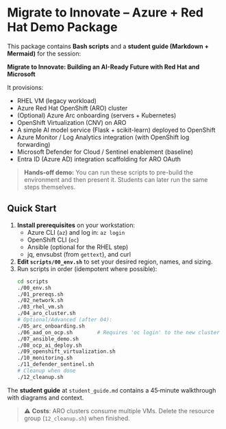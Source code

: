 # Migrate to Innovate – Azure + Red Hat Demo Package

This package contains **Bash scripts** and a **student guide (Markdown + Mermaid)** for the session:

**Migrate to Innovate: Building an AI-Ready Future with Red Hat and Microsoft**

It provisions:
- RHEL VM (legacy workload)
- Azure Red Hat OpenShift (ARO) cluster
- (Optional) Azure Arc onboarding (servers + Kubernetes)
- OpenShift Virtualization (CNV) on ARO
- A simple AI model service (Flask + scikit-learn) deployed to OpenShift
- Azure Monitor / Log Analytics integration (with OpenShift log forwarding)
- Microsoft Defender for Cloud / Sentinel enablement (baseline)
- Entra ID (Azure AD) integration scaffolding for ARO OAuth

> **Hands-off demo:** You can run these scripts to pre-build the environment and then present it. Students can later run the same steps themselves.

## Quick Start

1. **Install prerequisites** on your workstation:
   - Azure CLI (`az`) and log in: `az login`
   - OpenShift CLI (`oc`)
   - Ansible (optional for the RHEL step)
   - jq, envsubst (from `gettext`), and curl
2. **Edit `scripts/00_env.sh`** to set your desired region, names, and sizing.
3. Run scripts in order (idempotent where possible):
   ```bash
   cd scripts
   ./00_env.sh
   ./01_prereqs.sh
   ./02_network.sh
   ./03_rhel_vm.sh
   ./04_aro_cluster.sh
   # Optional/Advanced (after 04):
   ./05_arc_onboarding.sh
   ./06_aad_on_ocp.sh        # Requires 'oc login' to the new cluster
   ./07_ansible_demo.sh
   ./08_ocp_ai_deploy.sh
   ./09_openshift_virtualization.sh
   ./10_monitoring.sh
   ./11_defender_sentinel.sh
   # Cleanup when done
   ./12_cleanup.sh
   ```

The **student guide** at `student_guide.md` contains a 45‑minute walkthrough with diagrams and context.

> ⚠️ **Costs**: ARO clusters consume multiple VMs. Delete the resource group (`12_cleanup.sh`) when finished.
